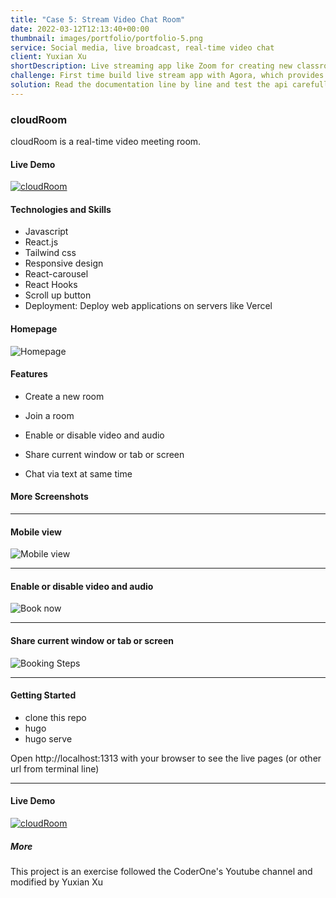 ```yaml
---
title: "Case 5: Stream Video Chat Room"
date: 2022-03-12T12:13:40+00:00
thumbnail: images/portfolio/portfolio-5.png
service: Social media, live broadcast, real-time video chat
client: Yuxian Xu
shortDescription: Live streaming app like Zoom for creating new classrooms developed with webRTC technology by Agora SDK API.
challenge: First time build live stream app with Agora, which provides Web SDK library uses APIs in the web browser to establish connections and control the communication and live broadcast services.   
solution: Read the documentation line by line and test the api carefully. I am proud of this app because my friends like to use it as Zoom cutting free meeting time to 40 minutes.
---
```

### cloudRoom

cloudRoom is a real-time video meeting room.

#### Live Demo

[![cloudRoom](https://cloudroom.netlify.app/images/logo.png)](https://cloudroom.netlify.app)

#### Technologies and Skills

- Javascript
- React.js
- Tailwind css
- Responsive design
- React-carousel
- React Hooks
- Scroll up button
- Deployment: Deploy web applications on servers like Vercel
 

#### Homepage 

![Homepage](https://res.cloudinary.com/zonama/image/upload/v1658378924/cloudroom/Screen_Shot_2022-07-20_at_9.45.57_PM_sakif5.png)

#### Features

- Create a new room

- Join a room

- Enable or disable video and audio

- Share current window or tab or screen

- Chat via text at same time

#### More Screenshots

---

#### Mobile view

![Mobile view](https://res.cloudinary.com/zonama/image/upload/v1658379196/cloudroom/Screen_Shot_2022-07-20_at_9.53.05_PM_gibtzp.png)

---

#### Enable or disable video and audio

![Book now](https://res.cloudinary.com/zonama/image/upload/v1658378924/cloudroom/Screen_Shot_2022-07-20_at_9.47.14_PM_kpkrxq.png)

---

#### Share current window or tab or screen

![Booking Steps](https://res.cloudinary.com/zonama/image/upload/v1658378924/cloudroom/Screen_Shot_2022-07-20_at_9.47.51_PM_djbjdx.png)

---

#### Getting Started

- clone this repo
- hugo
- hugo serve

Open  http://localhost:1313 with your browser to see the live pages (or other url from terminal line)

---

#### Live Demo

[![cloudRoom](https://cloudroom.netlify.app/images/logo.png)](https://cloudroom.netlify.app)

##### More

This project is an exercise followed the CoderOne's Youtube channel and modified by Yuxian Xu
